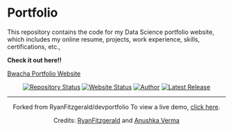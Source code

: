 # Portfolio

This repository contains the code for my Data Science portfolio website, which includes my online resume, projects, work experience, skills, certifications, etc.,

**Check it out here!!**

[Bwacha Portfolio Website](__________________)

<!-- ### Quick look!!

![https://kavya2099.github.io/Portfolio/](https://github.com/Kavya2099/Portfolio/blob/master/images/quick%20look.gif) -->


<div align="center">
  
[![Repository Status](https://img.shields.io/badge/Repository%20Status-Maintained-orange.svg)](https://github.com/verma-anushka/anushkaverma)
[![Website Status](https://img.shields.io/badge/Website%20Status-Online-blue)](https://kavya2099.github.io/Portfolio/)
[![Author](https://img.shields.io/badge/Author-Kavya-purple.svg)](https://www.linkedin.com/in/Kavya2099/)
[![Latest Release](https://img.shields.io/badge/Latest%20Release-03%20Jan,%202023-green.svg)](https://kavya2099.github.io/Portfolio/)

-----------------------------------------------------------------------------------------
Forked from RyanFitzgerald/devportfolio
To view a live demo, [click here](https://ryanfitzgerald.github.io/devportfolio/).

Credits: [RyanFitzgerald](https://github.com/RyanFitzgerald/devportfolio) and [Anushka Verma](https://github.com/verma-anushka/anushkaverma)




